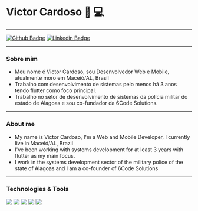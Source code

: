 # Victor Cardoso :iphone: :computer:
---

[![Github Badge](https://img.shields.io/badge/-Github-000?style=flat-square&logo=Github&logoColor=white&link=https://github.com/VictorCardoso22)](https://github.com/VictorCardoso22) 
[![Linkedin Badge](https://img.shields.io/badge/-LinkedIn-blue?style=flat-square&logo=Linkedin&logoColor=white&link=https://www.linkedin.com/in/victorcardoso22/)](https://www.linkedin.com/in/victorcardoso22/) 

---


### Sobre mim
- Meu nome é Victor Cardoso, sou Desenvolvedor Web e Mobile, atualmente moro em Maceió/AL, Brasil
- Trabalho com desenvolvimento de sistemas pelo menos há 3 anos tendo flutter como foco principal.
- Trabalho no setor de desenvolvimento de sistemas da polícia militar do estado de Alagoas e sou co-fundador da 6Code Solutions.

---

### About me
- My name is Victor Cardoso, I'm a Web and Mobile Developer, I currently live in Maceió/AL, Brazil
- I've been working with systems development for at least 3 years with flutter as my main focus.
- I work in the systems development sector of the military police of the state of Alagoas and I am a co-founder of 6Code Solutions

---
### Technologies & Tools

![](https://img.shields.io/badge/Code-Flutter-informational?style=flat&logo=flutter&logoColor=white&color=8A8A6A)
![](https://img.shields.io/badge/Code-Html-informational?style=flat&logo=html5&logoColor=white&color=8A8A6A)
![](https://img.shields.io/badge/Code-Css-informational?style=flat&logo=css3&logoColor=white&color=8A8A6A)
![](https://img.shields.io/badge/Code-JavaScript-informational?style=flat&logo=javascript&logoColor=white&color=8A8A6A)
![](https://img.shields.io/badge/Code-ReactJs-informational?style=flat&logo=react&logoColor=white&color=8A8A6A)


<!--
**VictorCardoso22/VictorCardoso22** is a ✨ _special_ ✨ repository because its `README.md` (this file) appears on your GitHub profile.

Here are some ideas to get you started:

- 🔭 I’m currently working on ...
- 🌱 I’m currently learning ...
- 👯 I’m looking to collaborate on ...
- 🤔 I’m looking for help with ...
- 💬 Ask me about ...
- 📫 How to reach me: ...
- 😄 Pronouns: ...
- ⚡ Fun fact: ...
-->
